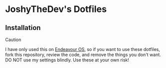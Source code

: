 # JoshyTheDev's Dotfiles

## Installation
> [!CAUTION]
> I have only used this on [Endeavour OS](https://endeavouros.com/), so if you want to use these dotfiles, fork this repository, review the code, and remove the things you don't want. DO NOT use my settings blindly. Use these at your own risk!
